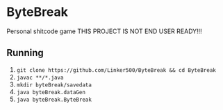 # ByteBreak
Personal shitcode game
THIS PROJECT IS NOT END USER READY!!!

## Running

1. `git clone https://github.com/Linker500/ByteBreak && cd ByteBreak`
2. `javac **/*.java`
3. `mkdir byteBreak/savedata`
4. `java byteBreak.dataGen`
5. `java byteBreak.ByteBreak`
